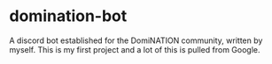 # domination-bot
A discord bot established for the DomiNATION community, written by myself.  This is my first project and a lot of this is pulled from Google.
